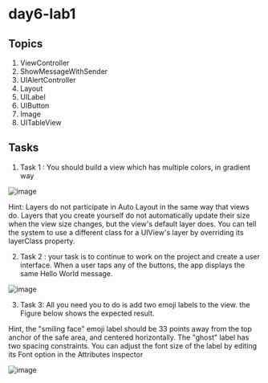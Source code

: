 # day6-lab1

## Topics 
1. ViewController
2. ShowMessageWithSender
3. UIAlertController
4. Layout
5. UILabel
6. UIButton
7. Image
8. UITableView

## Tasks 
 1. Task 1 : You should build a view which has multiple colors, in gradient way

![image](https://user-images.githubusercontent.com/44459664/135322765-0957ea61-6832-465e-ba7b-f7a32d4a2f0a.png)


Hint: Layers do not participate in Auto Layout in the same way that views do. Layers that you create yourself do not automatically update their size when the view size changes, but the view's default layer does. You can tell the system to use a different class for a UIView's layer by overriding its layerClass property.

2. Task 2 : your task is to continue to work on the project and create a user interface. When a user taps any of the buttons, the app displays the same Hello World message.

![image](https://user-images.githubusercontent.com/44459664/135349562-2ed461cf-8450-493d-94d8-650c52c42b7d.png)

3. Task 3: All you need you to do is add two  emoji labels to the view. the Figure below shows the expected result. 

Hint, the "smiling face" emoji label should be 33 points away from the top anchor of the safe area, and centered horizontally.
The "ghost" label has two spacing constraints.
You can adjust the font size of the label by editing its Font option in the Attributes inspector

![image](https://user-images.githubusercontent.com/44459664/135350837-a8776a09-2db0-4aab-90f1-fd827a021658.png)





